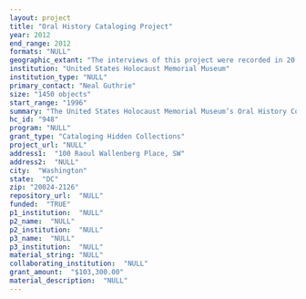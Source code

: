 ```yaml
--- 
layout: project 
title: "Oral History Cataloging Project"
year: 2012
end_range: 2012
formats: "NULL"
geographic_extant: "The interviews of this project were recorded in 20 countries across Europe."
institution: "United States Holocaust Memorial Museum"
institution_type: "NULL"
primary_contact: "Neal Guthrie"
size: "1450 objects"
start_range: "1996"
summary: "The United States Holocaust Memorial Museum’s Oral History Collection holds more than 12,500 interviews comprising almost 24,000 hours of testimony with Holocaust survivors and victims of Nazi persecution as well as witnesses, collaborators, perpetrators, liberators, rescuers, and members of prosecution. Approximately 25 percent of the interviews were produced by the USHMM. In addition to its self-produced testimonies, the USHMM serves as a repository for more than 9,700 interviews conducted by 130 institutions, organizations, and groups, as well as 441 individual testimonies conducted by friends or family members of survivors. Contributing organizations have entrusted the USHMM to preserve these interviews for future generations and to make them accessible. Every year, the USHMM takes in several hundred testimonies from outside sources. The focus of this grant are the 1,450 interviews with non-Jewish bystanders, collaborators, and perpetrators recorded by the Museum since 1996. This collection offers an additional dimension to traditional Holocaust survivor testimony and is an invaluable primary resource for Holocaust education and combating Holocaust denial and anti-Semitism today."
hc_id: "948"
program: "NULL"
grant_type: "Cataloging Hidden Collections"
project_url: "NULL"
address1:  "100 Raoul Wallenberg Place, SW"
address2:  "NULL"
city:  "Washington"
state:  "DC"
zip: "20024-2126"
repository_url:  "NULL"
funded:  "TRUE"
p1_institution:  "NULL"
p2_name:  "NULL"
p2_institution:  "NULL"
p3_name:  "NULL"
p3_institution:  "NULL"
material_string: "NULL"
collaborating_institution:  "NULL"
grant_amount:  "$103,300.00"
material_description:  "NULL"
---
```

